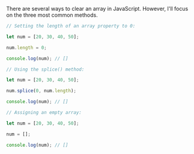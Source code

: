There are several ways to clear an array in JavaScript. However, I'll focus on the three most common methods.

```javascript
// Setting the length of an array property to 0:

let num = [20, 30, 40, 50];

num.length = 0;

console.log(num); // []

// Using the splice() method:

let num = [20, 30, 40, 50];

num.splice(0, num.length);

console.log(num); // []

// Assigning an empty array:

let num = [20, 30, 40, 50]; 

num = []; 

console.log(num); // []
``` 